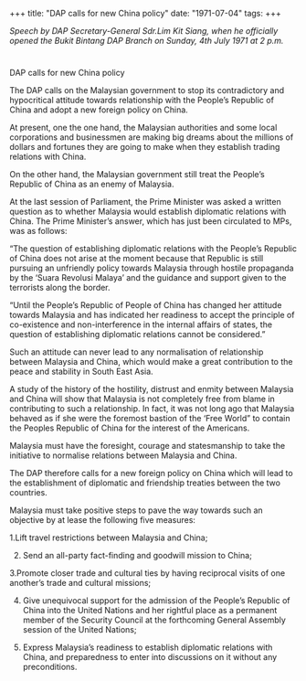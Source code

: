 +++ 
title: "DAP calls for new China policy"
date: "1971-07-04"
tags:
+++

_Speech by DAP Secretary-General Sdr.Lim Kit Siang, when he officially opened the Bukit Bintang DAP Branch on Sunday, 4th July 1971 at 2 p.m._
# 
DAP calls for new China policy

The DAP calls on the Malaysian government to stop its contradictory and hypocritical attitude towards relationship with the People’s Republic of China and adopt a new foreign policy on China.

At present, one the one hand, the Malaysian authorities and some local corporations and businessmen are making big dreams about the millions of dollars and fortunes they are going to make when they establish trading relations with China.</u>

On the other hand, the Malaysian government still treat the People’s Republic of China as an enemy of Malaysia.

At the last session of Parliament, the Prime Minister was asked a written question as to whether Malaysia would establish diplomatic relations with China. The Prime Minister’s answer, which has just been circulated to MPs, was as follows:

“The question of establishing diplomatic relations with the People’s Republic of China does not arise at the moment because that Republic is still pursuing an unfriendly policy towards Malaysia through hostile propaganda by the ‘Suara Revolusi Malaya’ and the guidance and support given to the terrorists along the border.

“Until the People’s Republic of People of China has changed her attitude towards Malaysia and has indicated her readiness to accept the principle of co-existence and non-interference in the internal affairs of states, the question of establishing diplomatic relations cannot be considered.”

Such an attitude can never lead to any normalisation of relationship between Malaysia and China, which would make a great contribution to the peace and stability in South East Asia.

A study of the history of the hostility, distrust and enmity between Malaysia and China will show that Malaysia is not completely free from blame in contributing to such a relationship. In fact, it was not long ago that Malaysia behaved as if she were the foremost bastion of the ‘Free World” to contain the Peoples Republic of China for the interest of the Americans.

Malaysia must have the foresight, courage and statesmanship to take the initiative to normalise relations between Malaysia and China.

The DAP therefore calls for a new foreign policy on China which will lead to the establishment of diplomatic and friendship treaties between the two countries.

Malaysia must take positive steps to pave the way towards such an objective by at lease the following five measures:

1.Lift travel restrictions between Malaysia and China;

2. Send an all-party fact-finding and goodwill mission to China;

3.Promote closer trade and cultural ties by having reciprocal visits of one another’s trade and cultural missions;

4. Give unequivocal support for the admission of the People’s Republic of China into the United Nations and her rightful place as a permanent member of the Security Council at the forthcoming General Assembly session of the United Nations;

5. Express Malaysia’s readiness to establish diplomatic relations with China, and preparedness to enter into discussions on it without any preconditions.
 
